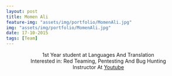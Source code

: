 ```yaml
---
layout: post
title: Momen Ali
feature-img: "assets/img/portfolio/MomenAli.jpg"
img: "assets/img/portfolio/MomenAli.jpg"
date: 17-10-2015
tags: [Team]
---
```

<p   style="text-align: center;">
  1st Year student at Languages And Translation <br>
  Interested in: Red Teaming, Pentesting And Bug Hunting<br>
  Instructor At <a href ="https://www.youtube.com/channel/UCPbWcFHXgBT9gtHSaGExgHA">Youtube</a>
</p>
